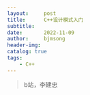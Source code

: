 ```yaml
---
layout:     post
title:      C++设计模式入门
subtitle:   
date:       2022-11-09
author:     bjmsong
header-img: 
catalog: true
tags:
    - C++
---
```

>b站，李建忠
>
## 



